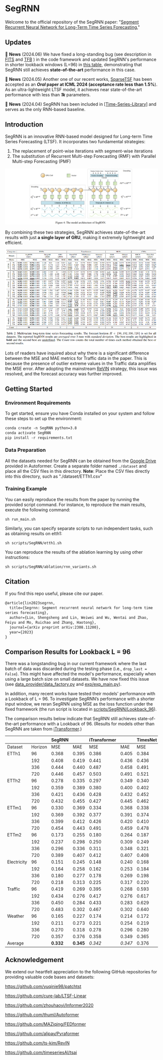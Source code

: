 # SegRNN
Welcome to the official repository of the SegRNN paper: "[Segment Recurrent Neural Network for Long-Term Time Series Forecasting.](https://arxiv.org/abs/2308.11200)"

## Updates
🚩 **News** (2024.06) We have fixed a long-standing bug (see description in [FITS](https://github.com/VEWOXIC/FITS) and [TFB](https://github.com/decisionintelligence/TFB) ) in the code framework and updated SegRNN's performance in shorter lookback windows (L=96) in [this table](https://github.com/lss-1138/SegRNN/blob/main/README.md#comparison-results-for-lookback-l--96), demonstrating that SegRNN still achieves **state-of-the-art** performance in this case.

🚩 **News** (2024.05) Another one of our recent works, [SparseTSF](https://github.com/lss-1138/SparseTSF) has been accepted as an **_Oral_ paper at ICML 2024 (acceptance rate less than 1.5%**).
As an ultra-lightweight LTSF model, it achieves near state-of-the-art performance with less than **_1k_** parameters.

🚩 **News** (2024.04) SegRNN has been included in [[Time-Series-Library]](https://github.com/thuml/Time-Series-Library) and serves as the only RNN-based baseline.

## Introduction
SegRNN is an innovative RNN-based model designed for Long-term Time Series Forecasting (LTSF). It incorporates two fundamental
strategies:
1. The replacement of point-wise iterations with segment-wise iterations
2. The substitution of Recurrent Multi-step Forecasting (RMF) with Parallel Multi-step Forecasting (PMF)

![image](Figures/Figure4.png)

By combining these two strategies, SegRNN achieves state-of-the-art results with just **a single layer of GRU**, making it extremely lightweight and efficient.

![image](Figures/Table2.png)

Lots of readers have inquired about why there is a significant difference between the MSE and MAE metrics for Traffic data in the paper. 
This is because the presence of outlier extreme values in the Traffic data amplifies the MSE error. 
After adopting the mainstream [ReVIN](https://openreview.net/pdf?id=cGDAkQo1C0p) strategy, this issue was resolved, and the forecast accuracy was further improved.



## Getting Started

### Environment Requirements

To get started, ensure you have Conda installed on your system and follow these steps to set up the environment:


```
conda create -n SegRNN python=3.8
conda activate SegRNN
pip install -r requirements.txt
```

### Data Preparation

All the datasets needed for SegRNN can be obtained from the [Google Drive](https://drive.google.com/drive/folders/1ZOYpTUa82_jCcxIdTmyr0LXQfvaM9vIy) provided in Autoformer. 
Create a separate folder named ```./dataset``` and place all the CSV files in this directory.
**Note**: Place the CSV files directly into this directory, such as "./dataset/ETTh1.csv"
### Training Example

You can easily reproduce the results from the paper by running the provided script command. For instance, to reproduce the main results, execute the following command:

```
sh run_main.sh
```

Similarly, you can specify separate scripts to run independent tasks, such as obtaining results on etth1:

```
sh scripts/SegRNN/etth1.sh
```

You can reproduce the results of the ablation learning by using other instructions:

```
sh scripts/SegRNN/ablation/rnn_variants.sh
```


## Citation
If you find this repo useful, please cite our paper.
```
@article{lin2023segrnn,
  title={Segrnn: Segment recurrent neural network for long-term time series forecasting},
  author={Lin, Shengsheng and Lin, Weiwei and Wu, Wentai and Zhao, Feiyu and Mo, Ruichao and Zhang, Haotong},
  journal={arXiv preprint arXiv:2308.11200},
  year={2023}
}
```



## Comparison Results for Lookback L = 96

There was a longstanding bug in our current framework where the last batch of data was discarded during the testing phase (i.e., `drop_last = False`). This might have affected the model's performance, especially when using a large batch size on small datasets. We have now fixed this issue (see [data_provider/data_factory.py](https://github.com/lss-1138/SegRNN/blob/d1302489e5234dce2085a356b56b934f14b1e338/data_provider/data_factory.py#L19) and [exp/exp_main.py](https://github.com/lss-1138/SegRNN/blob/d1302489e5234dce2085a356b56b934f14b1e338/exp/exp_main.py#L305)).

In addition, many recent works have tested their models' performance with a Lookback of L = 96. To investigate SegRNN’s performance with a shorter input window, we reran SegRNN using MSE as the loss function under the fixed framework (the run script is located in [scripts/SegRNN/Lookback_96](https://github.com/lss-1138/SegRNN/tree/main/scripts/SegRNN/Lookback_96)).

The comparison results below indicate that SegRNN still achieves state-of-the-art performance with a Lookback of 96. (Results for models other than SegRNN are taken from [iTransformer](https://arxiv.org/pdf/2310.06625).)


|  |  | SegRNN |  | iTransformer |  | TimesNet |  | PatchTST |  | Crossformer |  | DLinear |  | FEDformer |  |
|---|---|---|---|---|---|---|---|---|---|---|---|---|---|---|---|
| Dataset | Horizon | MSE | MAE | MSE | MAE | MSE | MAE | MSE | MAE | MSE | MAE | MSE | MAE | MSE | MAE |
| ETTh1 | 96 | 0.368 | 0.395 | 0.386  | 0.405  | 0.384  | 0.402  | 0.414  | 0.419  | 0.423  | 0.448  | 0.386  | 0.400 | 0.376  | 0.419  |
|  | 192 | 0.408  | 0.419  | 0.441  | 0.436  | 0.436  | 0.429  | 0.460  | 0.445  | 0.471  | 0.474  | 0.437  | 0.432  | 0.420  | 0.448  |
|  | 336 | 0.444  | 0.440  | 0.487  | 0.458  | 0.491  | 0.469  | 0.501  | 0.466  | 0.570  | 0.546  | 0.481  | 0.459  | 0.459  | 0.465  |
|  | 720 | 0.446  | 0.457  | 0.503  | 0.491  | 0.521  | 0.500  | 0.500  | 0.488  | 0.653  | 0.621  | 0.519  | 0.516  | 0.506  | 0.507  |
| ETTh2 | 96 | 0.278  | 0.335  | 0.297  | 0.349  | 0.340  | 0.374  | 0.302  | 0.348  | 0.745  | 0.584  | 0.333  | 0.387  | 0.358  | 0.397  |
|  | 192 | 0.359  | 0.389  | 0.380  | 0.400  | 0.402  | 0.414  | 0.388  | 0.400  | 0.877  | 0.656  | 0.477  | 0.476  | 0.429  | 0.439  |
|  | 336 | 0.421  | 0.436  | 0.428  | 0.432  | 0.452  | 0.452  | 0.426  | 0.433  | 1.043  | 0.731  | 0.594  | 0.541  | 0.496  | 0.487  |
|  | 720 | 0.432  | 0.455  | 0.427  | 0.445  | 0.462  | 0.468  | 0.431  | 0.446  | 1.104  | 0.763  | 0.831  | 0.657  | 0.463  | 0.474  |
| ETTm1 | 96 | 0.330  | 0.369  | 0.334  | 0.368  | 0.338  | 0.375  | 0.329  | 0.367  | 0.404  | 0.426  | 0.345  | 0.372  | 0.379  | 0.419  |
|  | 192 | 0.369  | 0.392  | 0.377  | 0.391  | 0.374  | 0.387  | 0.367  | 0.385  | 0.450  | 0.451  | 0.380  | 0.389  | 0.426  | 0.441  |
|  | 336 | 0.399  | 0.412  | 0.426  | 0.420  | 0.410  | 0.411  | 0.399  | 0.410  | 0.532  | 0.515  | 0.413  | 0.413  | 0.445  | 0.459  |
|  | 720 | 0.454  | 0.443  | 0.491  | 0.459  | 0.478  | 0.450  | 0.454  | 0.439  | 0.666  | 0.589  | 0.474  | 0.453  | 0.543  | 0.490  |
| ETTm2 | 96 | 0.173  | 0.255  | 0.180  | 0.264  | 0.187  | 0.267  | 0.175  | 0.259  | 0.287  | 0.366  | 0.193  | 0.292  | 0.203  | 0.287  |
|  | 192 | 0.237  | 0.298  | 0.250  | 0.309  | 0.249  | 0.309  | 0.241  | 0.302  | 0.414  | 0.492  | 0.284  | 0.362  | 0.269  | 0.328  |
|  | 336 | 0.296  | 0.336  | 0.311  | 0.348  | 0.321  | 0.351  | 0.305  | 0.343  | 0.597  | 0.542  | 0.369  | 0.427  | 0.325  | 0.366  |
|  | 720 | 0.389  | 0.407  | 0.412  | 0.407  | 0.408  | 0.403  | 0.402  | 0.400  | 1.730  | 1.042  | 0.554  | 0.522  | 0.421  | 0.415  |
| Electricity | 96 | 0.151  | 0.245  | 0.148  | 0.240  | 0.168  | 0.272  | 0.181  | 0.270  | 0.219  | 0.314  | 0.197  | 0.282  | 0.193  | 0.308  |
|  | 192 | 0.164  | 0.258  | 0.162  | 0.253  | 0.184  | 0.289  | 0.188  | 0.274  | 0.231  | 0.322  | 0.196  | 0.285  | 0.201  | 0.315  |
|  | 336 | 0.180  | 0.277  | 0.178  | 0.269  | 0.198  | 0.300  | 0.204  | 0.293  | 0.246  | 0.337  | 0.209  | 0.301  | 0.214  | 0.329  |
|  | 720 | 0.218  | 0.313  | 0.225  | 0.317  | 0.220  | 0.320  | 0.246  | 0.324  | 0.280  | 0.363  | 0.245  | 0.333  | 0.246  | 0.355  |
| Traffic | 96 | 0.419  | 0.269  | 0.395  | 0.268  | 0.593  | 0.321  | 0.462  | 0.290  | 0.522  | 0.290  | 0.650  | 0.396  | 0.587  | 0.366  |
|  | 192 | 0.434  | 0.276  | 0.417  | 0.276  | 0.617  | 0.336  | 0.466  | 0.290  | 0.530  | 0.293  | 0.598  | 0.370  | 0.604  | 0.373  |
|  | 336 | 0.450  | 0.284  | 0.433  | 0.283  | 0.629  | 0.336  | 0.482  | 0.300  | 0.558  | 0.305  | 0.605  | 0.373  | 0.621  | 0.383  |
|  | 720 | 0.483  | 0.302  | 0.467  | 0.302  | 0.640  | 0.350  | 0.514  | 0.320  | 0.589  | 0.328  | 0.645  | 0.394  | 0.626  | 0.382  |
| Weather | 96 | 0.165  | 0.227  | 0.174  | 0.214  | 0.172  | 0.220  | 0.177  | 0.210  | 0.158  | 0.230  | 0.196  | 0.255  | 0.217  | 0.296  |
|  | 192 | 0.211  | 0.273  | 0.221  | 0.254  | 0.219  | 0.261  | 0.225  | 0.250  | 0.206  | 0.277  | 0.237  | 0.296  | 0.276  | 0.336  |
|  | 336 | 0.270  | 0.318  | 0.278  | 0.296  | 0.280  | 0.306  | 0.278  | 0.290  | 0.272  | 0.335  | 0.283  | 0.335  | 0.339  | 0.380  |
|  | 720 | 0.357  | 0.376  | 0.358  | 0.349  | 0.365  | 0.359  | 0.354  | 0.340  | 0.398  | 0.418  | 0.345  | 0.381  | 0.403  | 0.428  |
| Average |  | **0.332**  | **0.345**  | _0.342_  | _0.347_  | 0.376  | 0.362  | 0.353  | 0.350  | 0.542  | 0.466  | 0.410  | 0.396  | 0.394  | 0.396  |


## Acknowledgement

We extend our heartfelt appreciation to the following GitHub repositories for providing valuable code bases and datasets:

https://github.com/yuqinie98/patchtst

https://github.com/cure-lab/LTSF-Linear

https://github.com/zhouhaoyi/Informer2020

https://github.com/thuml/Autoformer

https://github.com/MAZiqing/FEDformer

https://github.com/alipay/Pyraformer

https://github.com/ts-kim/RevIN

https://github.com/timeseriesAI/tsai
